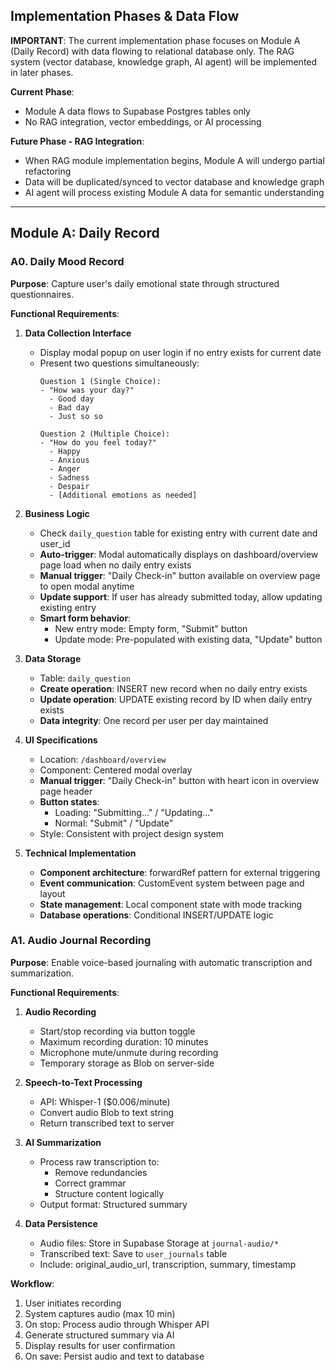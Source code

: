 ## Implementation Phases & Data Flow

**IMPORTANT**: The current implementation phase focuses on Module A (Daily Record) with data flowing to relational database only. The RAG system (vector database, knowledge graph, AI agent) will be implemented in later phases.

**Current Phase**: 
- Module A data flows to Supabase Postgres tables only
- No RAG integration, vector embeddings, or AI processing

**Future Phase - RAG Integration**:
- When RAG module implementation begins, Module A will undergo partial refactoring
- Data will be duplicated/synced to vector database and knowledge graph
- AI agent will process existing Module A data for semantic understanding

---

## Module A: Daily Record

### A0. Daily Mood Record

**Purpose**: Capture user's daily emotional state through structured questionnaires.

**Functional Requirements**:

1. **Data Collection Interface**
   - Display modal popup on user login if no entry exists for current date
   - Present two questions simultaneously:
     ```
     Question 1 (Single Choice):
     - "How was your day?"
       - Good day
       - Bad day  
       - Just so so
     
     Question 2 (Multiple Choice):
     - "How do you feel today?"
       - Happy
       - Anxious
       - Anger
       - Sadness
       - Despair
       - [Additional emotions as needed]
     ```

2. **Business Logic**
   - Check `daily_question` table for existing entry with current date and user_id
   - **Auto-trigger**: Modal automatically displays on dashboard/overview page load when no daily entry exists
   - **Manual trigger**: "Daily Check-in" button available on overview page to open modal anytime
   - **Update support**: If user has already submitted today, allow updating existing entry
   - **Smart form behavior**:
     - New entry mode: Empty form, "Submit" button
     - Update mode: Pre-populated with existing data, "Update" button

3. **Data Storage**
   - Table: `daily_question`
   - **Create operation**: INSERT new record when no daily entry exists
   - **Update operation**: UPDATE existing record by ID when daily entry exists
   - **Data integrity**: One record per user per day maintained

4. **UI Specifications**
   - Location: `/dashboard/overview`
   - Component: Centered modal overlay
   - **Manual trigger**: "Daily Check-in" button with heart icon in overview page header
   - **Button states**: 
     - Loading: "Submitting..." / "Updating..."
     - Normal: "Submit" / "Update"
   - Style: Consistent with project design system

5. **Technical Implementation**
   - **Component architecture**: forwardRef pattern for external triggering
   - **Event communication**: CustomEvent system between page and layout
   - **State management**: Local component state with mode tracking
   - **Database operations**: Conditional INSERT/UPDATE logic

### A1. Audio Journal Recording

**Purpose**: Enable voice-based journaling with automatic transcription and summarization.

**Functional Requirements**:

1. **Audio Recording**
   - Start/stop recording via button toggle
   - Maximum recording duration: 10 minutes
   - Microphone mute/unmute during recording
   - Temporary storage as Blob on server-side

2. **Speech-to-Text Processing**
   - API: Whisper-1 ($0.006/minute)
   - Convert audio Blob to text string
   - Return transcribed text to server

3. **AI Summarization**
   - Process raw transcription to:
     - Remove redundancies
     - Correct grammar
     - Structure content logically
   - Output format: Structured summary

4. **Data Persistence**
   - Audio files: Store in Supabase Storage at `journal-audio/*`
   - Transcribed text: Save to `user_journals` table
   - Include: original_audio_url, transcription, summary, timestamp

**Workflow**:
1. User initiates recording
2. System captures audio (max 10 min)
3. On stop: Process audio through Whisper API
4. Generate structured summary via AI
5. Display results for user confirmation
6. On save: Persist audio and text to database

